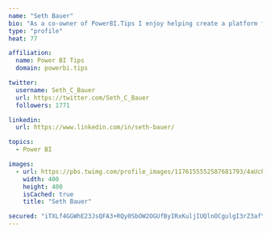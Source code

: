 ```yaml
---
name: "Seth Bauer"
bio: "As a co-owner of PowerBI.Tips I enjoy helping create a platform for new and advanced users alike to learn and expand their skills and get the most out of Power BI."
type: "profile"
heat: 77

affiliation:
  name: Power BI Tips
  domain: powerbi.tips

twitter:
  username: Seth_C_Bauer
  url: https://twitter.com/Seth_C_Bauer
  followers: 1771

linkedin:
  url: https://www.linkedin.com/in/seth-bauer/

topics:
  - Power BI

images:
  - url: https://pbs.twimg.com/profile_images/1176155552587681793/4aUcPKoe_400x400.jpg
    width: 400
    height: 400
    isCached: true
    title: "Seth Bauer"

secured: "iTXLf4GGWhE23JsQFA3+RQy0SbOW2OGUfByIRxKuljIUQlnOCgulgI3rZ3afYxmYugdC/SRveGZppAN6VAYLkNh9t1/ztBfBttb4coi12w2pw2DdHarHPr2UFZdt5T6Kew1HmycAmpBStouyrdedAFiRrDlvbNauta4VmQtoh9Hgo+WqI6TjYnsBC2kXP8RlXQdNhMbyEo6pMoCMKasdntaB62jJOYnA4ggD1PmG3Ssx1C689EXP1H3re6IDaVo/ePY2Nwl+0Tp9wA0XKU1UXf1rkX4HiyMd5BKUYwnhBqCc3sziOUhNCd7aamFZi5ddKKcXb0oQBQOL7kOJQ5OlSUgWJJ/1wABs4ohraFyqmq3G8mneEM5gTos1Beaz0016y6fBditvTsCwNwBdUyRUCPYyMNJPpungKvxjC+3GRbI=;yvGHk3WpTJXtDOM3JG5faw=="
---
```


